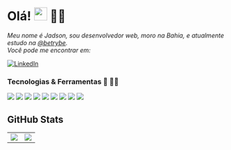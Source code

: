 # Olá! <img width="30px" height="30px" src="https://raw.githubusercontent.com/MartinHeinz/MartinHeinz/master/wave.gif"/> 👨‍💻

_Meu nome é Jadson, sou desenvolvedor web, moro na Bahia, e atualmente estudo na [@betrybe](https://www.betrybe.com/). <br>
Você pode me encontrar em:_

<a href="https://www.linkedin.com/in/jadson-s-cerqueira-dev-619547189/"><img alt="LinkedIn" src="https://img.shields.io/badge/LinkedIn-0077B5?style=for-the-badge&logo=linkedin&logoColor=white" /></a>


### Tecnologias & Ferramentas 👋 👨‍💻 ###

![](https://img.shields.io/badge/Git-E34F26?style=for-the-badge&logo=git&logoColor=white)
![](https://img.shields.io/badge/JavaScript-323330?style=for-the-badge&logo=javascript&logoColor=F7DF1E)
![](https://img.shields.io/badge/HTML5-E34F26?style=for-the-badge&logo=html5&logoColor=white)
![](https://img.shields.io/badge/CSS-239120?&style=for-the-badge&logo=css3&logoColor=white)
![](https://img.shields.io/badge/Python-14354C?style=for-the-badge&logo=python&logoColor=white)
![](https://img.shields.io/badge/React-20232A?style=for-the-badge&logo=react&logoColor=61DAFB)
![](https://img.shields.io/badge/Redux-593D88?style=for-the-badge&logo=redux&logoColor=white)
![](	https://img.shields.io/badge/Node.js-43853D?style=for-the-badge&logo=node.js&logoColor=white)
![](https://img.shields.io/badge/MySQL-00000F?style=for-the-badge&logo=mysql&logoColor=white)

## GitHub Stats

<table>
<tr><td>

  <a href="https://github.com/anuraghazra/github-readme-stats" rel="noopener noreferrer" target="_blank">
    <img align="center" src="https://github-readme-stats.vercel.app/api?username=jadsoncerqueira&show_icons=true&theme=blue-green" />
  </a>

</td><td>

  <a href="https://github.com/anuraghazra/github-readme-stats" rel="noopener noreferrer" target="_blank" target="_blank">
    <img align="center" src="https://github-readme-stats.vercel.app/api/top-langs/?username=jadsoncerqueira&layout=compact&theme=blue-green" />
  </a>

</td></tr>
</table>

